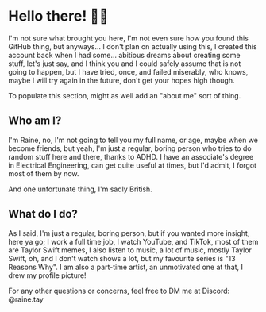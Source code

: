 # Hello there! 👋🏻
I'm not sure what brought you here, I'm not even sure how you found this GitHub thing, but anyways...
I don't plan on actually using this, I created this account back when I had some... abitious dreams about creating some stuff, let's just say, and I think you and I could safely assume that is not going to happen, but I have tried, once, and failed miserably, who knows, maybe I will try again in the future, don't get your hopes high though.

To populate this section, might as well add an "about me" sort of thing.

## Who am I?
I'm Raine, no, I'm not going to tell you my full name, or age, maybe when we become friends, but yeah, I'm just a regular, boring person who tries to do random stuff here and there, thanks to ADHD. I have an associate's degree in Electrical Engineering, can get quite useful at times, but I'd admit, I forgot most of them by now.

And one unfortunate thing, I'm sadly British.

## What do I do?
As I said, I'm just a regular, boring person, but if you wanted more insight, here ya go; I work a full time job, I watch YouTube, and TikTok, most of them are Taylor Swift memes, I also listen to music, a lot of music, mostly Taylor Swift, oh, and I don't watch shows a lot, but my favourite series is "13 Reasons Why". I am also a part-time artist, an unmotivated one at that, I drew my profile picture!

For any other questions or concerns, feel free to DM me at Discord: @raine.tay
